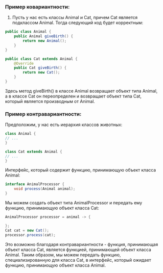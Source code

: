 ### Пример ковариантности:

1. Пусть у нас есть классы Animal и Cat, причем Cat является подклассом Animal. Тогда следующий код будет корректным:

```java
public class Animal {
    public Animal giveBirth() {
        return new Animal();
    }
}

public class Cat extends Animal {
    @Override
    public Cat giveBirth() {
        return new Cat();
    }
}
```
Здесь метод giveBirth() в классе Animal возвращает объект типа Animal,
а в классе Cat он переопределен и возвращает объект типа Cat,
который является производным от Animal.

### Пример контравариантности:

Предположим, у нас есть иерархия классов животных:

```java
class Animal {
// ...
}

class Cat extends Animal {
// ...
}

```
Интерфейс, который содержит функцию, принимающую объект класса Animal:

```java
interface AnimalProcessor {
    void process(Animal animal);
}
```

Мы можем создать объект типа AnimalProcessor и передать ему функцию, принимающую объект класса Cat:

```java
AnimalProcessor processor = animal -> {

};
Cat cat = new Cat();
processor.process(cat);
```


Это возможно благодаря контравариантности - функция, 
принимающая объект класса Cat, является функцией, 
принимающей объект класса Animal. 
Таким образом, мы можем передать функцию, 
специализированную для класса Cat, в интерфейс, 
который ожидает функцию, принимающую объект класса Animal.